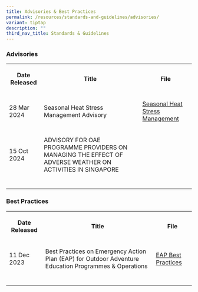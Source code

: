 ```yaml
---
title: Advisories & Best Practices
permalink: /resources/standards-and-guidelines/advisories/
variant: tiptap
description: ""
third_nav_title: Standards & Guidelines
---
```

<h3>Advisories</h3>
<table style="minWidth: 75px">
<colgroup>
<col>
<col>
<col>
</colgroup>
<tbody>
<tr>
<th rowspan="1" colspan="1">
<p>Date Released</p>
</th>
<th rowspan="1" colspan="1">
<p>Title</p>
</th>
<th rowspan="1" colspan="1">
<p>File</p>
</th>
</tr>
<tr>
<td rowspan="1" colspan="1">
<p>28 Mar 2024</p>
</td>
<td rowspan="1" colspan="1">
<p>Seasonal Heat Stress Management Advisory</p>
</td>
<td rowspan="1" colspan="1">
<p><a href="/files/Seasonal_Heat_Stress_Management_Advisory_Mar_2024.pdf" rel="noopener noreferrer nofollow" target="_blank">Seasonal Heat Stress Management</a>
</p>
</td>
</tr>
<tr>
<td rowspan="1" colspan="1">
<p>15 Oct 2024</p>
</td>
<td rowspan="1" colspan="1">
<p>ADVISORY FOR OAE PROGRAMME PROVIDERS ON MANAGING THE EFFECT OF ADVERSE
WEATHER ON ACTIVITIES IN SINGAPORE</p>
</td>
<td rowspan="1" colspan="1">
<p></p>
</td>
</tr>
<tr>
<td rowspan="1" colspan="1">
<p></p>
</td>
<td rowspan="1" colspan="1">
<p></p>
</td>
<td rowspan="1" colspan="1">
<p></p>
</td>
</tr>
</tbody>
</table>
<h3>Best Practices</h3>
<table style="minWidth: 75px">
<colgroup>
<col>
<col>
<col>
</colgroup>
<tbody>
<tr>
<th rowspan="1" colspan="1">
<p>Date Released</p>
</th>
<th rowspan="1" colspan="1">
<p>Title</p>
</th>
<th rowspan="1" colspan="1">
<p>File</p>
</th>
</tr>
<tr>
<td rowspan="1" colspan="1">
<p>11 Dec 2023</p>
</td>
<td rowspan="1" colspan="1">
<p>Best Practices on Emergency Action Plan (EAP) for Outdoor Adventure Education
Programmes &amp; Operations</p>
</td>
<td rowspan="1" colspan="1">
<p><a href="/files/OAE_EAP_Practices_Jan_24.pdf" rel="noopener noreferrer nofollow" target="_blank">EAP Best Practices</a>
</p>
</td>
</tr>
<tr>
<td rowspan="1" colspan="1">
<p></p>
</td>
<td rowspan="1" colspan="1">
<p></p>
</td>
<td rowspan="1" colspan="1">
<p></p>
</td>
</tr>
</tbody>
</table>
<p>
<br>
</p>